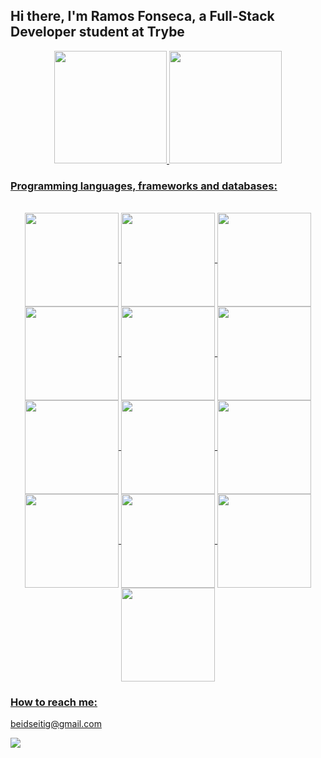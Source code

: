 ## Hi there, I'm Ramos Fonseca, a Full-Stack Developer student at Trybe

<div align="center">
  <a href="https://github.com/beidseitig">
  <img height="180em" src="https://github-readme-stats.vercel.app/api?username=beidseitig&show_icons=true&theme=dracula&include_all_commits=true&count_private=true"/>
  <img height="180em" src="https://github-readme-stats.vercel.app/api/top-langs/?username=beidseitig&layout=compact&langs_count=7&theme=dracula"/>
</div>
  
### Programming languages, frameworks and databases:
<div align="center" style="display: inline_block"><br>
    <img src="https://img.shields.io/badge/GNU%20Bash-4EAA25?style=for-the-badge&logo=GNU%20Bash&logoColor=white" width="150" align="center" />
    <img src="https://img.shields.io/badge/GIT-E44C30?style=for-the-badge&logo=git&logoColor=white" width="150" align="center" /> 
    <img src="https://img.shields.io/badge/HTML5-E34F26?style=for-the-badge&logo=html5&logoColor=white" width="150" align="center" /> 
    <img src="https://img.shields.io/badge/CSS3-1572B6?style=for-the-badge&logo=css3&logoColor=white" width="150" align="center" /> 
    <img src="https://img.shields.io/badge/JavaScript-323330?style=for-the-badge&logo=javascript&logoColor=F7DF1E" width="150" align="center" />  
    <img src="https://img.shields.io/badge/React-20232A?style=for-the-badge&logo=react&logoColor=61DAFB" width="150" align="center" />  
    <img src="https://img.shields.io/badge/Jest-C21325?style=for-the-badge&logo=jest&logoColor=white" width="150" align="center" />
    <img src="https://img.shields.io/badge/Redux-593D88?style=for-the-badge&logo=redux&logoColor=white" width="150" align="center" />  
    <img src="https://img.shields.io/badge/Docker-2CA5E0?style=for-the-badge&logo=docker&logoColor=white" width="150" align="center" />  
    <img src="https://img.shields.io/badge/MySQL-005C84?style=for-the-badge&logo=mysql&logoColor=white" width="150" align="center" />  
    <img src="https://img.shields.io/badge/Node.js-339933?style=for-the-badge&logo=nodedotjs&logoColor=white" width="150"/ align="center" />  
    <img src="https://img.shields.io/badge/Express.js-000000?style=for-the-badge&logo=express&logoColor=white" width="150"/ align="center" />  
    <img src="https://img.shields.io/badge/TypeScript-007ACC?style=for-the-badge&logo=typescript&logoColor=white" width="150"/ align="center" />   
</div>

### How to reach me: 
<div>
  <p>beidseitig@gmail.com</p>
  <a href="https://www.linkedin.com/in/ramosfonseca/" target="_blank"><img src="https://img.shields.io/badge/-LinkedIn-%230077B5?style=for-the-badge&logo=linkedin&logoColor=white" target="_blank"></a>
</div>
